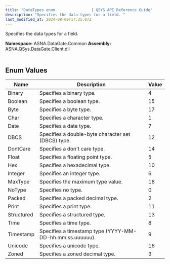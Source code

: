 ```yaml
---
title: "DataTypes enum                | QSYS API Reference Guide"
description: "Specifies the data types for a field. "
last_modified_at: 2024-08-09T17:25:07Z
---
```


Specifies the data types for a field.

**Namespace:** ASNA.DataGate.Common
**Assembly:** ASNA.QSys.DataGate.Client.dll
<br>
<br>

## Enum Values

| Name | Description | Value
| --- | --- | --- 
| Binary | Specifies a binary type. | 4 |
| Boolean | Specifies a boolean type. | 15 |
| Byte | Specifies a byte type. | 17 |
| Char | Specifies a character type. | 1 |
| Date | Specifies a date type. | 7 |
| DBCS | Specifies a double-byte character set (DBCS) type. | 12 |
| DontCare | Specifies a don't care type. | 14 |
| Float | Specifies a floating point type. | 5 |
| Hex | Specifies a hexadecimal type. | 10 |
| Integer | Specifies an integer type. | 6 |
| MaxType | Specifies the maximum type value. | 18 |
| NoType | Specifies no type. | 0 |
| Packed | Specifies a packed decimal type. | 2 |
| Print | Specifies a print type. | 11 |
| Structured | Specifies a structured type. | 13 |
| Time | Specifies a time type. | 8 |
| Timestamp | Specifies a timestamp type (YYYY-MM-DD-hh.mm.ss.uuuuuu). | 9 |
| Unicode | Specifies a unicode type. | 16 |
| Zoned | Specifies a zoned decimal type. | 3 |
